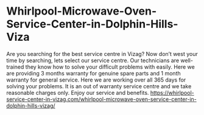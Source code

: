 # Whirlpool-Microwave-Oven-Service-Center-in-Dolphin-Hills-Viza
Are you searching for the best service centre in Vizag? Now don’t west your time by searching, lets select our service centre. Our technicians are well-trained they know how to solve your difficult problems with easily. Here we are providing 3 months warranty for genuine spare parts and 1 month warranty for general service. Here we are working over all 365 days for solving your problems. It is an out of warranty service centre and we take reasonable charges only. Enjoy our service and benefits.   https://whirlpool-service-center-in-vizag.com/whirlpool-microwave-oven-service-center-in-dolphin-hills-vizag/
